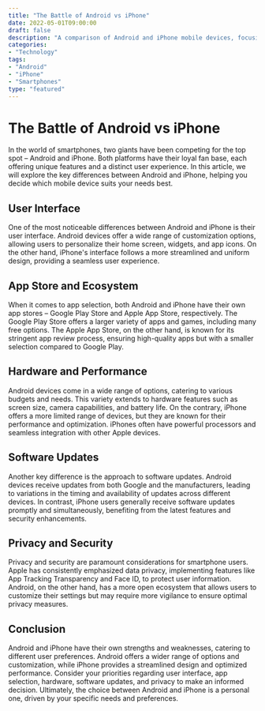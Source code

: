 ```yaml
--- 
title: "The Battle of Android vs iPhone"
date: 2022-05-01T09:00:00
draft: false
description: "A comparison of Android and iPhone mobile devices, focusing on their key features and differences."
categories: 
- "Technology"
tags: 
- "Android"
- "iPhone"
- "Smartphones"
type: "featured"
--- 
```


# The Battle of Android vs iPhone

In the world of smartphones, two giants have been competing for the top spot – Android and iPhone. Both platforms have their loyal fan base, each offering unique features and a distinct user experience. In this article, we will explore the key differences between Android and iPhone, helping you decide which mobile device suits your needs best.

## User Interface

One of the most noticeable differences between Android and iPhone is their user interface. Android devices offer a wide range of customization options, allowing users to personalize their home screen, widgets, and app icons. On the other hand, iPhone's interface follows a more streamlined and uniform design, providing a seamless user experience.

## App Store and Ecosystem

When it comes to app selection, both Android and iPhone have their own app stores – Google Play Store and Apple App Store, respectively. The Google Play Store offers a larger variety of apps and games, including many free options. The Apple App Store, on the other hand, is known for its stringent app review process, ensuring high-quality apps but with a smaller selection compared to Google Play.

## Hardware and Performance

Android devices come in a wide range of options, catering to various budgets and needs. This variety extends to hardware features such as screen size, camera capabilities, and battery life. On the contrary, iPhone offers a more limited range of devices, but they are known for their performance and optimization. iPhones often have powerful processors and seamless integration with other Apple devices.

## Software Updates

Another key difference is the approach to software updates. Android devices receive updates from both Google and the manufacturers, leading to variations in the timing and availability of updates across different devices. In contrast, iPhone users generally receive software updates promptly and simultaneously, benefiting from the latest features and security enhancements.

## Privacy and Security

Privacy and security are paramount considerations for smartphone users. Apple has consistently emphasized data privacy, implementing features like App Tracking Transparency and Face ID, to protect user information. Android, on the other hand, has a more open ecosystem that allows users to customize their settings but may require more vigilance to ensure optimal privacy measures.

## Conclusion

Android and iPhone have their own strengths and weaknesses, catering to different user preferences. Android offers a wider range of options and customization, while iPhone provides a streamlined design and optimized performance. Consider your priorities regarding user interface, app selection, hardware, software updates, and privacy to make an informed decision. Ultimately, the choice between Android and iPhone is a personal one, driven by your specific needs and preferences.
